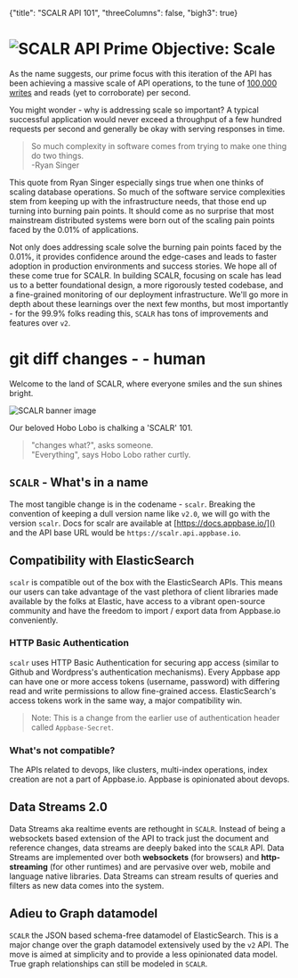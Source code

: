 {"title": "SCALR API 101", "threeColumns": false, "bigh3": true}

# ![SCALR](https://i.imgur.com/Eppz2lz.png?1) API Prime Objective: Scale

As the name suggests, our prime focus with this iteration of the API has been achieving a massive scale of API operations, to the tune of [100,000 writes](http://news.appbase.io/scaling-elasticsearch-writes/) and reads (yet to corroborate) per second. 

You might wonder - why is addressing scale so important? A typical successful application would never exceed a throughput of a  few hundred requests per second and generally be okay with serving responses in time.

> So much complexity in software comes from trying to make one thing do two things.  
-Ryan Singer

This quote from Ryan Singer especially sings true when one thinks of scaling database operations. So much of the software service complexities stem from keeping up with the infrastructure needs, that those end up turning into burning pain points. It should come as no surprise that most mainstream distributed systems were born out of the scaling pain points faced by the 0.01% of applications.

Not only does addressing scale solve the burning pain points faced by the 0.01%, it provides confidence around the edge-cases and leads to faster adoption in production environments and success stories. We hope all of these come true for SCALR. In building SCALR, focusing on scale has lead us to a better foundational design, a more rigorously tested codebase, and a fine-grained monitoring of our deployment infrastructure. We'll go more in depth about these learnings over the next few months, but most importantly - for the 99.9% folks reading this, ``SCALR`` has tons of improvements and features over ``v2``.

# git diff changes - -  human

Welcome to the land of SCALR, where everyone smiles and the sun shines bright. 

![SCALR banner image](https://i.imgur.com/3nYaIQM.png?1)

Our beloved Hobo Lobo is chalking a 'SCALR' 101. 

> "changes what?", asks someone.  
"Everything", says Hobo Lobo rather curtly.

## ``SCALR`` - What's in a name

The most tangible change is in the codename - ``scalr``. Breaking the convention of keeping a dull version name like ``v2.0``, we will go with the version ``scalr``. Docs for scalr are available at [https://docs.appbase.io/]() and the API base URL would be ``https://scalr.api.appbase.io``.

## Compatibility with ElasticSearch

``scalr`` is compatible out of the box with the ElasticSearch APIs. This means our users can take advantage of the vast plethora of client libraries made available by the folks at Elastic, have access to a vibrant open-source community and have the freedom to import / export data from Appbase.io conveniently. 

### HTTP Basic Authentication

``scalr`` uses HTTP Basic Authentication for securing app access (similar to Github and Wordpress's authentication mechanisms). Every Appbase app can have one or more access tokens (username, password) with differing read and write permissions to allow fine-grained access. ElasticSearch's access tokens work in the same way, a major compatibility win.

> Note: This is a change from the earlier use of authentication header called ``Appbase-Secret``.

### What's not compatible?

The APIs related to devops, like clusters, multi-index operations, index creation are not a part of Appbase.io. Appbase is opinionated about devops.
                        
## Data Streams 2.0

Data Streams aka realtime events are rethought in ``SCALR``. Instead of being a websockets based extension of the API to track just the document and reference changes, data streams are deeply baked into the ``SCALR`` API. Data Streams are implemented over both **websockets** (for browsers) and **http-streaming** (for other runtimes) and are pervasive over web, mobile and language native libraries. Data Streams can stream results of queries and filters as new data comes into the system.

## Adieu to Graph datamodel

``SCALR`` the JSON based schema-free datamodel of ElasticSearch. This is a major change over the graph datamodel extensively used by the ``v2`` API. The move is aimed at simplicity and to provide a less opinionated data model. True graph relationships can still be modeled in ``SCALR``.
